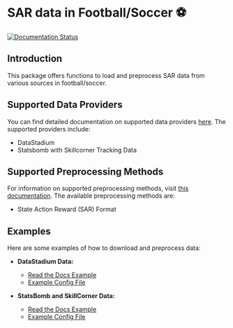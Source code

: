 # SAR data in Football/Soccer ⚽
[![Documentation Status](https://readthedocs.org/projects/openstarlab/badge/?version=latest)](https://openstarlab.readthedocs.io/en/latest/Pre_Processing/Sports/index.html)

## Introduction
This package offers functions to load and preprocess SAR data from various sources in football/soccer.

## Supported Data Providers
You can find detailed documentation on supported data providers [here](https://openstarlab.readthedocs.io/en/latest/Pre_Processing/Sports/SAR_data/Data_Provider/Soccer/index.html). The supported providers include:

- DataStadium
- Statsbomb with Skillcorner Tracking Data

## Supported Preprocessing Methods
For information on supported preprocessing methods, visit [this documentation](https://openstarlab.readthedocs.io/en/latest/Pre_Processing/Sports/SAR_data/Data_Format/Soccer/index.html). The available preprocessing methods are:

- State Action Reward (SAR) Format

## Examples
Here are some examples of how to download and preprocess data:

- **DataStadium Data:**
  - [Read the Docs Example](https://openstarlab.readthedocs.io/en/latest/Pre_Processing/Sports/SAR_data/Example/Soccer/Example_1/contents.html)
  - [Example Config File](https://github.com/open-starlab/PreProcessing/blob/master/example/config/datastadium/preprocessing_dssports2020.json)

- **StatsBomb and SkillCorner Data:**
  - [Read the Docs Example](https://openstarlab.readthedocs.io/en/latest/Pre_Processing/Sports/SAR_data/Example/Soccer/Example_2/contents.html)
  - [Example Config File](https://github.com/open-starlab/PreProcessing/blob/master/example/config/statsbomb_skillcorner/preprocessing_statsbomb_skillcorner2024.json)
